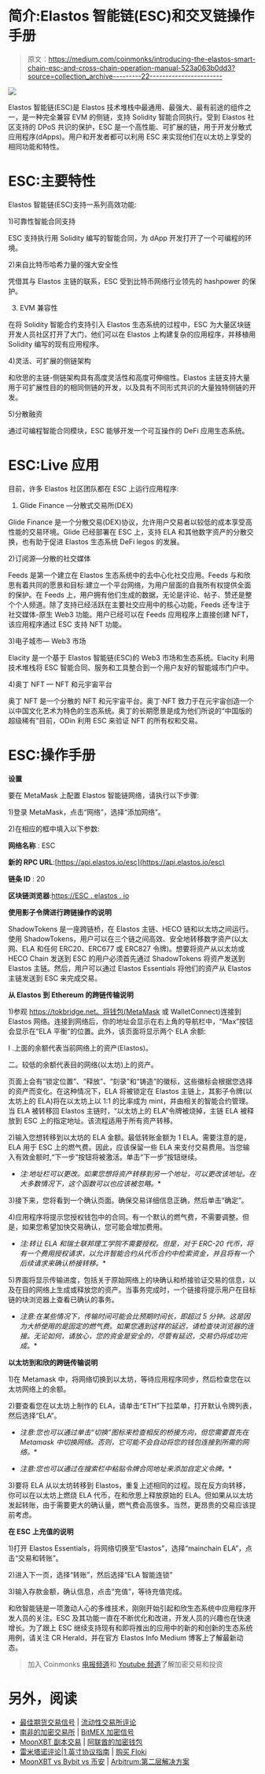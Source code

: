 # 简介:Elastos 智能链(ESC)和交叉链操作手册

> 原文：<https://medium.com/coinmonks/introducing-the-elastos-smart-chain-esc-and-cross-chain-operation-manual-523a063b0dd3?source=collection_archive---------22----------------------->

![](img/f3b2d33ad4482541fe6c0035843ff231.png)

Elastos 智能链(ESC)是 Elastos 技术堆栈中最通用、最强大、最有前途的组件之一，是一种完全兼容 EVM 的侧链，支持 Solidity 智能合同执行。受到 Elastos 社区支持的 DPoS 共识的保护，ESC 是一个高性能、可扩展的链，用于开发分散式应用程序(dApps)。用户和开发者都可以利用 ESC 来实现他们在以太坊上享受的相同功能和特性。

# **ESC:主要特性**

Elastos 智能链(ESC)支持一系列高效功能:

1)可靠性智能合同支持

ESC 支持执行用 Solidity 编写的智能合同，为 dApp 开发打开了一个可编程的环境。

2)来自比特币哈希力量的强大安全性

凭借其与 Elastos 主链的联系，ESC 受到比特币网络行业领先的 hashpower 的保护。

3) EVM 兼容性

在将 Solidity 智能合约支持引入 Elastos 生态系统的过程中，ESC 为大量区块链开发人员社区打开了大门，他们可以在 Elastos 上构建复杂的应用程序，并移植用 Solidity 编写的现有应用程序。

4)灵活、可扩展的侧链架构

和欣思的主链-侧链架构具有高度灵活性和高度可伸缩性。Elastos 主链支持大量用于可扩展性目的的相同侧链的开发，以及具有不同形式共识的大量独特侧链的开发。

5)分散融资

通过可编程智能合同模块，ESC 能够开发一个可互操作的 DeFi 应用生态系统。

# **ESC:Live 应用**

目前，许多 Elastos 社区团队都在 ESC 上运行应用程序:

1) Glide Finance —分散式交易所(DEX)

Glide Finance 是一个分散交易(DEX)协议，允许用户交易者以较低的成本享受高性能的交易环境。Glide 已经部署在 ESC 上，支持 ELA 和其他数字资产的分散交换，也有助于促进 Elastos 生态系统 DeFi legos 的发展。

2)订阅源—分散的社交媒体

Feeds 是第一个建立在 Elastos 生态系统中的去中心化社交应用。Feeds 与和欣思有着共同的愿景和目标:建立一个平台网络，为用户层面的自我所有权提供全面的保护。在 Feeds 上，用户拥有他们生成的数据，无论是评论、帖子、赞还是整个个人频道。除了支持已经活跃在主要社交应用中的核心功能，Feeds 还专注于社交媒体-原生 Web3 功能。用户已经可以在 Feeds 应用程序上直接创建 NFT，该应用程序通过 ESC 支持 NFT 功能。

3)电子城市— Web3 市场

Elacity 是一个基于 Elastos 智能链(ESC)的 Web3 市场和生态系统。Elacity 利用技术堆栈将 ESC 智能合同、服务和工具整合到一个用户友好的智能城市门户中。

4)奥丁 NFT — NFT 和元宇宙平台

奥丁 NFT 是一个分散的 NFT 和元宇宙平台。奥丁·NFT 致力于在元宇宙创造一个以中国文化艺术为特色的生态系统。奥丁的长期愿景是成为他们所说的“中国版的超级稀有”目前，ODin 利用 ESC 来验证 NFT 的所有权和交易。

# **ESC:操作手册**

**设置**

要在 MetaMask 上配置 Elastos 智能链网络，请执行以下步骤:

1)登录 MetaMask，点击“网络”，选择“添加网络”。

2)在相应的框中填入以下参数:

**网络名称** : ESC

**新的 RPC URL**:[https://api.elastos.io/esc](https://api.elastos.io/esc)

**链条 ID** : 20

**区块链浏览器**:[https://ESC . elastos . io](https://esc.elastos.io)

**使用影子令牌进行跨链操作的说明**

ShadowTokens 是一座跨链桥，在 Elastos 主链、HECO 链和以太坊之间运行。使用 ShadowTokens，用户可以在三个链之间高效、安全地转移数字资产(以太网、ELA 和任何 ERC20、ERC677 或 ERC827 令牌)。想要将资产从以太坊或 HECO Chain 发送到 ESC 的用户必须首先通过 ShadowTokens 将资产发送到 Elastos 主链。然后，用户可以通过 Elastos Essentials 将他们的资产从 Elastos 主链发送到 ESC 来完成交易。

**从 Elastos 到 Ethereum 的跨链传输说明**

1)参观 https://tokbridge.net。将钱包(MetaMask 或 WalletConnect)连接到 Elastos 网络。连接到网络后，你的地址会显示在右上角的导航栏中，“Max”按钮会显示在“ELA 平衡”的位置。此外，该页面将显示两个 ELA 余额:

I .上面的余额代表当前网络上的资产(Elastos)。

二。较低的余额代表目的网络(以太坊)上的资产。

页面上会有“锁定位置”、“释放”、“刻录”和“铸造”的徽标，这些徽标会根据您选择的资产而变化。在这种情况下，ELA 将被锁定在 Elastos 主链上，其影子令牌(以太坊上的 ELA)将在以太坊上以 1:1 的比率成为 mint，并由相关的智能合约管理。当 ELA 被转移回 Elastos 主链时，“以太坊上的 ELA”令牌被烧掉，主链 ELA 被释放到 ESC 上的指定地址。该流程适用于所有资产转移。

2)输入您想转移到以太坊的 ELA 金额。最低转账金额为 1 ELA。需要注意的是，ELA 用于 ESC 上的燃气费。因此，应该保留一些 ELA 来支付交易费用。当您输入有效金额时,“下一步”按钮将被激活。单击“下一步”按钮继续。

* *注:地址栏可以更改。如果您想将资产转移到另一个地址，可以更改该地址。在大多数情况下，这个函数可以也应该被忽略。**

3)接下来，您将看到一个确认页面。确保交易详细信息正确，然后单击“确定”。

4)应用程序将提示您授权钱包中的合同。有一个默认的燃气费，不需要调整。但是，如果您希望加快交易确认，您可能会增加费用。

* *注:转让 ELA 和瑞士联邦理工学院不需要授权。但是，对于 ERC-20 代币，将有一个费用授权请求，以允许智能合约从代币合约中检索资金，并且将有一个后续请求来确认桥接转移。**

5)界面将显示传输进度，包括关于原始网络上的块确认和桥接验证交易的信息，以及在目的网络上生成或释放您的资产。当事务完成时，一个链接将提示用户在目标链的块浏览器上查看已确认的事务。

* *注意:在某些情况下，传输时间可能会比预期时间长，即超过 5 分钟。这是因为大桥使用的是固定的燃气费。如果您遇到这样的延迟，请检查块浏览器的连接。无论如何，请放心，您的资金是安全的，尽管有延迟，交易仍将成功完成。**

**以太坊到和欣的跨链传输说明**

1)在 Metamask 中，将网络切换到以太坊，等待应用程序同步，然后检查您在以太坊网络上的余额。

2)要查看您在以太坊上制作的 ELA，请单击“ETH”下拉菜单，打开默认令牌列表，然后选择“ELA”。

* *注意:您也可以通过单击“切换”图标来检查相反的桥接方向，但您需要首先在 Metamask 中切换网络。否则，它可能不会自动将您的钱包连接到所需的网络。**

* *注意:您也可以通过在搜索栏中粘贴令牌合同地址来添加自定义令牌。**

3)要将 ELA 从以太坊转移到 Elastos，重复上述相同的过程。现在反方向转移，你可以在以太坊上燃烧 ELA 代币，在和欣思上释放原始的 ELA。但如果从以太坊发起转账，由于需要更大的确认量，燃气费会高很多。当然，更昂贵的交易应该提前考虑。

**在 ESC 上充值的说明**

1)打开 Elastos Essentials，将网络切换至“Elastos”，选择“mainchain ELA”，点击“交易和转账”。

2)进入下一页，选择“转账”，然后选择“ELA 智能连锁”

3)输入存款金额，确认信息，点击“充值”，等待充值完成。

和欣智能链是一项激动人心的多维技术，刚刚开始引起和欣生态系统中应用程序开发人员的关注。ESC 及其功能一直在不断优化和改进，开发人员的兴趣也在快速增长。为了跟上 ESC 继续支持现有和即将推出的应用中的新的和创新的生态系统用例，请关注 CR Herald，并在官方 Elastos Info Medium 博客上了解最新动态。

> 加入 Coinmonks [电报频道](https://t.me/coincodecap)和 [Youtube 频道](https://www.youtube.com/c/coinmonks/videos)了解加密交易和投资

# 另外，阅读

*   [最佳期货交易信号](https://coincodecap.com/futures-trading-signals) | [流动性交易所评论](https://coincodecap.com/liquid-exchange-review)
*   [南非的加密交易所](https://coincodecap.com/crypto-exchanges-in-south-africa) | [BitMEX 加密信号](https://coincodecap.com/bitmex-crypto-signals)
*   [MoonXBT 副本交易](https://coincodecap.com/moonxbt-copy-trading) | [阿联酋的加密钱包](https://coincodecap.com/crypto-wallets-in-uae)
*   [雷米塔诺评论](https://coincodecap.com/remitano-review)|[1 英寸协议指南](https://coincodecap.com/1inch) | [购买 Floki](https://coincodecap.com/buy-floki-inu-token)
*   [MoonXBT vs Bybit vs 币安](https://coincodecap.com/bybit-binance-moonxbt) | [Arbitrum:第二层解决方案](https://coincodecap.com/arbitrum)
